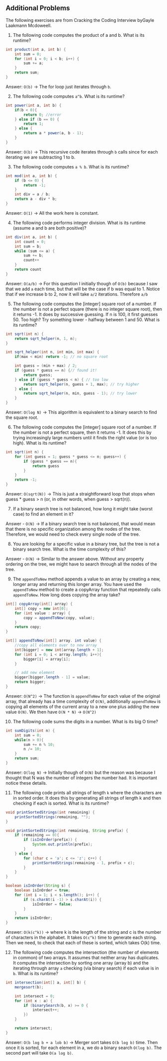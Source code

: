 ## Additional Problems

The following exercises are from Cracking the Coding Interview byGayle Laakmann Mcdoweell.

1. The following code computes the product of a and b. What is its runtime?
```java
int product(int a, int b) {
    int sum = 0;
    for (int i = 0; i < b; i++) {
        sum += a;
    }
    return sum;
}
```

Answer: `O(b)` -> The for loop just iterates through `b`.

2. The following code computes `a^b`. What is its runtime?
```java
int power(int a, int b) {
    if(b < 0){
        return 0; //error
    } else if (b == 0) {
        return 1;
    } else {
        return a * power(a, b - 1);
    }
}
```

Answer: `O(b)` -> This recursive code iterates through `b` calls since for each iterating we are subtracting 1 to b.

3. The following code computes `a % b`. What is its runtime?
```java
int mod(int a, int b) {
    if (b <= 0) {
        return -1;
    }
    int div = a / b;
    return a - div * b;
}
```

Answer: `O(1)` -> All the work here is constant.

4. The following code performs integer division. What is its runtime (assume a and b are both positive)?
```java
int div(int a, int b) {
    int count = 0;
    int sum = b;
    while (sum <= a) {
        sum += b;
        count++
    }
    return count
}
```

Answer: `O(a/b)` -> For this question I initially though of `O(b)` because I saw that we add `a` each time, but that will be the case if b was equal to 1. Notice that if we increase b to 2, now it will take `a/2` iterations. Therefore `a/b` 

5. The following code computes the [integer] square root of a number. If the number is not a perfect square (there is no integer square root), then it returns -1.
It does by successive guessing. If n is 100, it first guesses 50. Too high? Try something lower - halfway between 1 and 50. What is its runtime?

```java
int sqrt(int n) {
    return sqrt_helper(n, 1, n);
}

int sqrt_helper(int n, int min, int max) {
    if(max < min) return -1; // no square root

    int guess = (min + max) / 2;
    if (guess * guess == n) {// found it!
        return guess;
    } else if (guess * guess < n) { // too low
        return sqrt_helper(n, guess + 1, max); // try higher
    } else {
        return sqrt_helper(n, min, guess - 1); // try lower
    }
}
```

Answer: `O(log N)` -> This algorithm is equivalent to a binary search to find the square root.

6. The following code computes the [integer] square root of a number. If the number is not a perfect square, then it returns -1. It does this by trying increasingly large numbers until it finds the right value (or is too high). What is its runtime?
```java
int sqrt(int n) {
    for (int guess = 1; guess * guess <= n; guess++) {
        if (guess * guess == n){
            return guess
        }
    }
    return -1;
}
```

Answer: `O(sqrt(N))` -> This is just a straightforward loop that stops when guess * guess > n (or, in other words, when guess > sqrt(n)).

7. If a binary search tree is not balanced, how long it might take (worst case) to find an element in it?

Answer - `O(N)` -> If a binary search tree is not balanced, that would mean that there is no specific organization among the nodes of the tree. Therefore, we would need to check every single node of the tree. 

8. You are looking for a specific value in a binary tree, but the tree is not a binary search tree. What is the time complexity of this?

Answer - `O(N)` -> Similar to the answer above. Without any property ordering on the tree, we might have to search through all the nodes of the tree.

9. The `appendToNew` method appends a value to an array by creating a new, longer array and returning this longer array. You have used the `appendToNew` method to create a copyArray function that repeatedly calls `appendToNew`. How long does copying the array take?

```java
int[] copyArray(int[] array) {
    int[] copy = new int[0];
    for (int value : array) {
        copy = appendToNew(copy, value);
    }
    return copy;
}

int[] appendToNew(int[] array. int value) {
    //copy all elements over to new array
    int[bigger] = new int[array.length + 1];
    for (int i = 0; i < array.length; i++){
        bigger[i] = array[i];
    }

    // add new element
    bigger[bigger.length - 1] = value;
    return bigger;
}
```

Answer: `O(N^2)` -> The function is  `appendToNew` for each value of the original array, that already has a time complexity of `O(N)`, additionally `appendToNew` is copying all elements of the current array to a new one plus adding the new value `O(N)`. We then have `O(N * N)` -> `O(N^2)`

10. The following code sums the digits in a number. What is its big O time?
```java
int sumDigits(int n) {
    int sum = 0;
    while(n > 0){
        sum += n % 10;
        n /= 10;
    }
    return sum;
}
```

Answer: `O(log N)` -> Initially though of `O(N)` but the reason was because I thought that N was the number of integers the number had. It is important notice these details. 

11. The following code prints all strings of length `k` where the characters are in sorted order. It does this by generating all strings of length k and then checking if each is sorted. What is its runtime?
```java
void printSortedStrings(int remaining) {
    printSortedStrings(remaining, "");
}

void printSortedStrings(int remaining, String prefix) {
    if (remaining == 0){
        if (isInOrder(prefix)) {
            System.out.println(prefix);
        }
    } else {
        for (char c = 'a'; c <= 'z'; c++) {
            printSortedStrings(remaining - 1, prefix + c);
        }
    }
}

boolean isInOrder(String s) {
    boolean isInOrder = true;
    for (int i = 1; i < s.length(); i++) {
        if (s.charAt(i -1) > s.charAt(i)) {
            isInOrder = false;
        }
    }
    return isInOrder;
}
```

Answer: `O(k(c^k))` -> where k is the length of the string and c is the number of characters in the alphabet. It takes `O(c^k)` time to generate each string. Then we need, to check that each of these is sorted, which takes O(k) time. 

12. The following code computes the intersection (the number of elements in common) of two arrays. It assumes that neither array has duplicates. It computes the intersection by sorting one array (array b) and the iterating through array `a` checking (via binary search) if each value is in `b`. What is its runtime?
```java
int intersection(int[] a, int[] b) {
    mergesort(b);

    int intersect = 0;
    for (int x : a) {
        if (binarySearch(b, x) >= 0 {
            intersect++;
        })
    }

    return intersect;
}
```

Answer: `O(b log b + a lob b)` -> Merger sort takes `O(b log b)` time. Then once it is sorted, for each element in a, we do a binary search `O(log b)`. The second part will take `O(a log b)`.